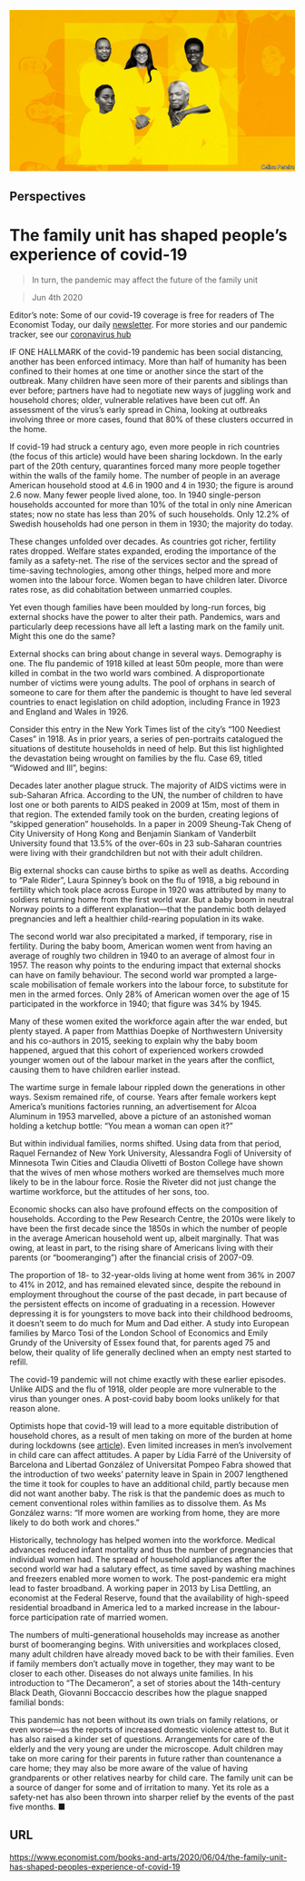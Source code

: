![](./images/20200606_BKD003.jpg)

## Perspectives

# The family unit has shaped people’s experience of covid-19

> In turn, the pandemic may affect the future of the family unit

> Jun 4th 2020

Editor’s note: Some of our covid-19 coverage is free for readers of The Economist Today, our daily [newsletter](https://www.economist.com/https://my.economist.com/user#newsletter). For more stories and our pandemic tracker, see our [coronavirus hub](https://www.economist.com//news/2020/03/11/the-economists-coverage-of-the-coronavirus)

IF ONE HALLMARK of the covid-19 pandemic has been social distancing, another has been enforced intimacy. More than half of humanity has been confined to their homes at one time or another since the start of the outbreak. Many children have seen more of their parents and siblings than ever before; partners have had to negotiate new ways of juggling work and household chores; older, vulnerable relatives have been cut off. An assessment of the virus’s early spread in China, looking at outbreaks involving three or more cases, found that 80% of these clusters occurred in the home.

If covid-19 had struck a century ago, even more people in rich countries (the focus of this article) would have been sharing lockdown. In the early part of the 20th century, quarantines forced many more people together within the walls of the family home. The number of people in an average American household stood at 4.6 in 1900 and 4 in 1930; the figure is around 2.6 now. Many fewer people lived alone, too. In 1940 single-person households accounted for more than 10% of the total in only nine American states; now no state has less than 20% of such households. Only 12.2% of Swedish households had one person in them in 1930; the majority do today.

These changes unfolded over decades. As countries got richer, fertility rates dropped. Welfare states expanded, eroding the importance of the family as a safety-net. The rise of the services sector and the spread of time-saving technologies, among other things, helped more and more women into the labour force. Women began to have children later. Divorce rates rose, as did cohabitation between unmarried couples.

Yet even though families have been moulded by long-run forces, big external shocks have the power to alter their path. Pandemics, wars and particularly deep recessions have all left a lasting mark on the family unit. Might this one do the same?

External shocks can bring about change in several ways. Demography is one. The flu pandemic of 1918 killed at least 50m people, more than were killed in combat in the two world wars combined. A disproportionate number of victims were young adults. The pool of orphans in search of someone to care for them after the pandemic is thought to have led several countries to enact legislation on child adoption, including France in 1923 and England and Wales in 1926.

Consider this entry in the New York Times list of the city’s “100 Neediest Cases” in 1918. As in prior years, a series of pen-portraits catalogued the situations of destitute households in need of help. But this list highlighted the devastation being wrought on families by the flu. Case 69, titled “Widowed and Ill”, begins:

Decades later another plague struck. The majority of AIDS victims were in sub-Saharan Africa. According to the UN, the number of children to have lost one or both parents to AIDS peaked in 2009 at 15m, most of them in that region. The extended family took on the burden, creating legions of “skipped generation” households. In a paper in 2009 Sheung-Tak Cheng of City University of Hong Kong and Benjamin Siankam of Vanderbilt University found that 13.5% of the over-60s in 23 sub-Saharan countries were living with their grandchildren but not with their adult children.

Big external shocks can cause births to spike as well as deaths. According to “Pale Rider”, Laura Spinney’s book on the flu of 1918, a big rebound in fertility which took place across Europe in 1920 was attributed by many to soldiers returning home from the first world war. But a baby boom in neutral Norway points to a different explanation—that the pandemic both delayed pregnancies and left a healthier child-rearing population in its wake.

The second world war also precipitated a marked, if temporary, rise in fertility. During the baby boom, American women went from having an average of roughly two children in 1940 to an average of almost four in 1957. The reason why points to the enduring impact that external shocks can have on family behaviour. The second world war prompted a large-scale mobilisation of female workers into the labour force, to substitute for men in the armed forces. Only 28% of American women over the age of 15 participated in the workforce in 1940; that figure was 34% by 1945.

Many of these women exited the workforce again after the war ended, but plenty stayed. A paper from Matthias Doepke of Northwestern University and his co-authors in 2015, seeking to explain why the baby boom happened, argued that this cohort of experienced workers crowded younger women out of the labour market in the years after the conflict, causing them to have children earlier instead.

The wartime surge in female labour rippled down the generations in other ways. Sexism remained rife, of course. Years after female workers kept America’s munitions factories running, an advertisement for Alcoa Aluminum in 1953 marvelled, above a picture of an astonished woman holding a ketchup bottle: “You mean a woman can open it?”

But within individual families, norms shifted. Using data from that period, Raquel Fernandez of New York University, Alessandra Fogli of University of Minnesota Twin Cities and Claudia Olivetti of Boston College have shown that the wives of men whose mothers worked are themselves much more likely to be in the labour force. Rosie the Riveter did not just change the wartime workforce, but the attitudes of her sons, too.

Economic shocks can also have profound effects on the composition of households. According to the Pew Research Centre, the 2010s were likely to have been the first decade since the 1850s in which the number of people in the average American household went up, albeit marginally. That was owing, at least in part, to the rising share of Americans living with their parents (or “boomeranging”) after the financial crisis of 2007-09.

The proportion of 18- to 32-year-olds living at home went from 36% in 2007 to 41% in 2012, and has remained elevated since, despite the rebound in employment throughout the course of the past decade, in part because of the persistent effects on income of graduating in a recession. However depressing it is for youngsters to move back into their childhood bedrooms, it doesn’t seem to do much for Mum and Dad either. A study into European families by Marco Tosi of the London School of Economics and Emily Grundy of the University of Essex found that, for parents aged 75 and below, their quality of life generally declined when an empty nest started to refill.

The covid-19 pandemic will not chime exactly with these earlier episodes. Unlike AIDS and the flu of 1918, older people are more vulnerable to the virus than younger ones. A post-covid baby boom looks unlikely for that reason alone.

Optimists hope that covid-19 will lead to a more equitable distribution of household chores, as a result of men taking on more of the burden at home during lockdowns (see [article](https://www.economist.com//finance-and-economics/2020/06/04/downturns-tend-to-reduce-gender-inequality-not-under-covid-19)). Even limited increases in men’s involvement in child care can affect attitudes. A paper by Lídia Farré of the University of Barcelona and Libertad González of Universitat Pompeo Fabra showed that the introduction of two weeks’ paternity leave in Spain in 2007 lengthened the time it took for couples to have an additional child, partly because men did not want another baby. The risk is that the pandemic does as much to cement conventional roles within families as to dissolve them. As Ms González warns: “If more women are working from home, they are more likely to do both work and chores.”

Historically, technology has helped women into the workforce. Medical advances reduced infant mortality and thus the number of pregnancies that individual women had. The spread of household appliances after the second world war had a salutary effect, as time saved by washing machines and freezers enabled more women to work. The post-pandemic era might lead to faster broadband. A working paper in 2013 by Lisa Dettling, an economist at the Federal Reserve, found that the availability of high-speed residential broadband in America led to a marked increase in the labour-force participation rate of married women.

The numbers of multi-generational households may increase as another burst of boomeranging begins. With universities and workplaces closed, many adult children have already moved back to be with their families. Even if family members don’t actually move in together, they may want to be closer to each other. Diseases do not always unite families. In his introduction to “The Decameron”, a set of stories about the 14th-century Black Death, Giovanni Boccaccio describes how the plague snapped familial bonds:

This pandemic has not been without its own trials on family relations, or even worse—as the reports of increased domestic violence attest to. But it has also raised a kinder set of questions. Arrangements for care of the elderly and the very young are under the microscope. Adult children may take on more caring for their parents in future rather than countenance a care home; they may also be more aware of the value of having grandparents or other relatives nearby for child care. The family unit can be a source of danger for some and of irritation to many. Yet its role as a safety-net has also been thrown into sharper relief by the events of the past five months. ■

## URL

https://www.economist.com/books-and-arts/2020/06/04/the-family-unit-has-shaped-peoples-experience-of-covid-19
